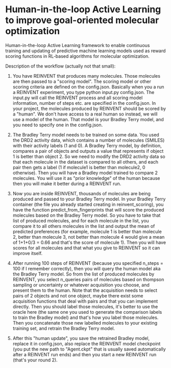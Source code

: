 # Human-in-the-loop Active Learning to improve goal-oriented molecular optimization
Human-in-the-loop Active Learning framework to enable continuous training and updating of predictive machine learning models used as reward scoring functions in RL-based algorithms for molecular optimization.

Description of the workflow (actually not that small):

1. You have REINVENT that produces many molecules. Those molecules are then passed to a "scoring model". The scoring model or other scoring criteria are defined on the config.json. Basically when you a run a REINVENT experiment, you type python input.py config.json. The input.py will call the REINVENT process and all scoring model information, number of steps etc. are specified in the config.json. In your project, the molecules produced by REINVENT should be scored by a "human". We don't have access to a real human so instead, we will use a model of the human. That model is your Bradley Terry model, and you need to specify one in the config.json.

2. The Bradley Terry model needs to be trained on some data. You used the DRD2 activity data, which contains a number of molecules (SMILES) with their activity labels (1 and 0). A Bradley Terry model, by definition, compares a pair of objects and outputs a value that represents if object 1 is better than object 2. So we need to modify the DRD2 activity data so that each molecule in the dataset is compared to all others, and each pair then gets a label (1 if molecule1 is better than molecule2, 0 otherwise). Then you will have a Bradley model trained to compare 2 molecules. You will use it as "prior knowledge" of the human because then you will make it better during a REINVENT run.


3. Now you are inside REINVENT, thousands of molecules are being produced and passed to your Bradley Terry model. In your Bradley Terry container (the file you already started creating in reinvent_scoring), you have the function predict_from_fingerprints that will score the produced molecules based on the Bradley Terry model. So you have to take that list of produced molecules, and for each molecule in the list, you compare it to all others molecules in the list and output the mean of predicted preferences (for example, molecule 1 is better than molecule 2, better than molecule 3, not better than molecule 4 would give a mean of 1+1+0/3 = 0.66 and that's the score of molecule 1). Then you will have scores for all molecules and that what you give to REINVENT so it can improve itself.


4. After running 100 steps of REINVENT (because you specified n_steps = 100 if I remember correctly), then you will query the human model aka the Bradley Terry model. So from the list of produced molecules by REINVENT, you select n_queries pairs of molecules based on thompson sampling or uncertainty or whatever acquisition you choose, and present them to the human. Note that the acquisition needs to select pairs of 2 objects and not one object, maybe there exist some acquisition functions that deal with pairs and that you can implement directly. Then you should label those molecules, it's better to use the oracle here (the same one you used to generate the comparison labels to train the Bradley model) and that's how you label those molecules. Then you concatenate those new labelled molecules to your existing training set, and retrain the Bradley Terry model.

5. After this "human update", you save the retrained Bradley model, replace it in config.json, also replace the REINVENT model checkpoint (you put the new path to "Agent.ckpt" that is usually saved automatically after a REINVENT run ends) and then you start a new REINVENT run (that's your round 2).

